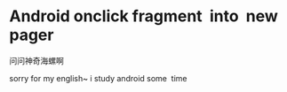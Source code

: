# Android onclick fragment  into  new pager
问问神奇海螺啊

sorry for my english~
i study android some  time
